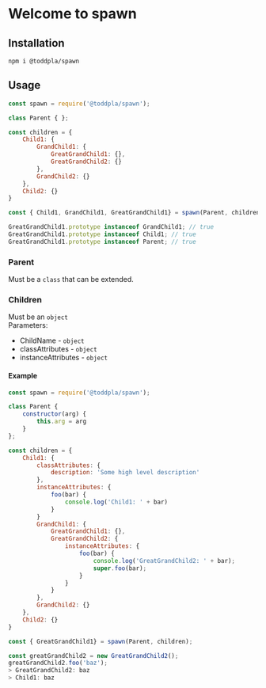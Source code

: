 # Welcome to spawn

## Installation

```
npm i @toddpla/spawn
```

## Usage

```js
const spawn = require('@toddpla/spawn');

class Parent { };

const children = {
    Child1: {
        GrandChild1: {
            GreatGrandChild1: {},
            GreatGrandChild2: {}
        },
        GrandChild2: {}
    },
    Child2: {}
}

const { Child1, GrandChild1, GreatGrandChild1} = spawn(Parent, children);

GreatGrandChild1.prototype instanceof GrandChild1; // true
GreatGrandChild1.prototype instanceof Child1; // true
GreatGrandChild1.prototype instanceof Parent; // true
```
### Parent
Must be a `class` that can be extended.

### Children
Must be an `object`  
Parameters:  
- ChildName - `object`  
- classAttributes - `object`  
- instanceAttributes - `object`
#### Example
```js
const spawn = require('@toddpla/spawn');

class Parent {
    constructor(arg) {
        this.arg = arg
    }
};

const children = {
    Child1: {
        classAttributes: {
            description: 'Some high level description'
        },
        instanceAttributes: {
            foo(bar) {
                console.log('Child1: ' + bar)
            }
        }
        GrandChild1: {
            GreatGrandChild1: {},
            GreatGrandChild2: {
                instanceAttributes: {
                    foo(bar) {
                        console.log('GreatGrandChild2: ' + bar);
                        super.foo(bar);
                    }
                }
            }
        },
        GrandChild2: {}
    },
    Child2: {}
}

const { GreatGrandChild1} = spawn(Parent, children);

const greatGrandChild2 = new GreatGrandChild2();
greatGrandChild2.foo('baz');
> GreatGrandChild2: baz
> Child1: baz

```
